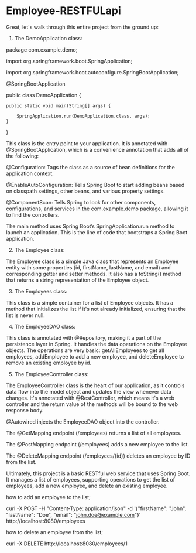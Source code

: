 # Employee-RESTFULapi
Great, let's walk through this entire project from the ground up:

1. The DemoApplication class:

package com.example.demo;

import org.springframework.boot.SpringApplication;

import org.springframework.boot.autoconfigure.SpringBootApplication;

@SpringBootApplication

public class DemoApplication {

	public static void main(String[] args) {
 
		SpringApplication.run(DemoApplication.class, args);
	}

}

This class is the entry point to your application. It is annotated with @SpringBootApplication, which is a convenience annotation that adds all of the following:

@Configuration: Tags the class as a source of bean definitions for the application context.

@EnableAutoConfiguration: Tells Spring Boot to start adding beans based on classpath settings, other beans, and various property settings.

@ComponentScan: Tells Spring to look for other components, configurations, and services in the com.example.demo package, allowing it to find the controllers.

The main method uses Spring Boot’s SpringApplication.run method to launch an application. This is the line of code that bootstraps a Spring Boot application.

2. The Employee class:

The Employee class is a simple Java class that represents an Employee entity with some properties (id, firstName, lastName, and email) and corresponding getter and setter methods. It also has a toString() method that returns a string representation of the Employee object.

3. The Employees class:

This class is a simple container for a list of Employee objects. It has a method that initializes the list if it's not already initialized, ensuring that the list is never null.

4. The EmployeeDAO class:

This class is annotated with @Repository, making it a part of the persistence layer in Spring. It handles the data operations on the Employee objects. The operations are very basic: getAllEmployees to get all employees, addEmployee to add a new employee, and deleteEmployee to remove an existing employee by id.

5. The EmployeeController class:

The EmployeeController class is the heart of our application, as it controls data flow into the model object and updates the view whenever data changes. It's annotated with @RestController, which means it's a web controller and the return value of the methods will be bound to the web response body.

@Autowired injects the EmployeeDAO object into the controller.

The @GetMapping endpoint (/employees) returns a list of all employees.

The @PostMapping endpoint (/employees) adds a new employee to the list.

The @DeleteMapping endpoint (/employees/{id}) deletes an employee by ID from the list.

Ultimately, this project is a basic RESTful web service that uses Spring Boot. It manages a list of employees, supporting operations to get the list of employees, add a new employee, and delete an existing employee.


how to add an employee to the list; 

curl -X POST -H "Content-Type: application/json" -d '{"firstName": "John", "lastName": "Doe", "email": "john.doe@example.com"}' http://localhost:8080/employees


how to delete an employee from the list; 

curl -X DELETE http://localhost:8080/employees/1


